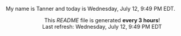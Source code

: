 My name is Tanner and today is Wednesday, July 12, 9:49 PM EDT.

<p align="center">This <i>README</i> file is generated <b>every 3 hours</b>!</br>Last refresh: Wednesday, July 12, 9:49 PM EDT<br /></p>
